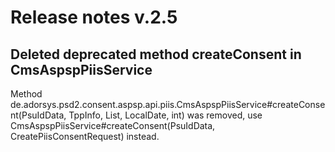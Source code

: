 # Release notes v.2.5

## Deleted deprecated method createConsent in CmsAspspPiisService
Method de.adorsys.psd2.consent.aspsp.api.piis.CmsAspspPiisService#createConsent(PsuIdData, TppInfo, List, LocalDate, int) was removed,
use CmsAspspPiisService#createConsent(PsuIdData, CreatePiisConsentRequest) instead.
